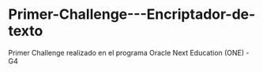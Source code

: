 # Primer-Challenge---Encriptador-de-texto
Primer Challenge realizado en el programa Oracle Next Education (ONE) - G4
